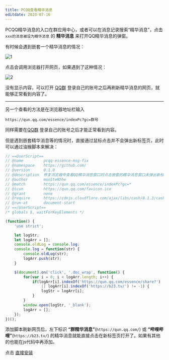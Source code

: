 ```yaml
---
title: PCQQ查看精华消息
editdate: 2023-07-16
---
```


PCQQ精华消息的入口在群应用中心，或者可以在消息记录搜索“精华消息”，点击 `xxx的消息被设为精华消息` 的 **精华消息** 来打开QQ精华消息的弹窗。

有时候会遇到嵌套一个精华消息的情况：

![1](https://cdn.jsdelivr.net/gh/Melody-of-Oblivion/MoOpics@main/images/posts/read-pcqq-essence-msg/1.webp)

点击会调用浏览器打开网页，如果遇到了这种情况：

![2](https://cdn.jsdelivr.net/gh/Melody-of-Oblivion/MoOpics@main/images/posts/read-pcqq-essence-msg/2.webp)

没有显示内容，可以打开 [QQ群](https://qun.qq.com/member.html) 登录自己的账号之后再刷新精华消息的网页，就能够正常看到内容了。

----

另一个查看的方法是在浏览器地址栏输入

```
https://qun.qq.com/essence/indexPc?gc=群号
```

同样需要在[QQ群](https://qun.qq.com/member.html) 登录自己的账号之后才能正常看到内容。

但是遇到嵌套精华消息等的情况时，直接通过鼠标点击并不会弹出新标签页，此时可以通过油猴脚本来解决：

```javascript
// ==UserScript==
// @name         pcqq-essence-msg-fix
// @namespace    https://github.com/
// @version      0.1.0
// @description  修复浏览器中查看QQ精华消息窗口时点击嵌套的精华消息窗口未弹出新标签页的问题。
// @author       monSteRhhe
// @match        https://qun.qq.com/essence/indexPc?gc=*
// @icon         https://qun.qq.com/favicon.ico
// @grant        none
// @require      https://cdnjs.cloudflare.com/ajax/libs/cash/8.1.3/cash.min.js
// @run-at       document-start
// ==/UserScript==
/* globals $, waitForKeyElements */

(function() {
    'use strict';

    let logStr;
    let logArr = [];
    console.oldLog = console.log;
    console.log = function(str) {
        console.oldLog(str);
        logArr.push(str);
    }

    $(document).on('click', '.doc_wrap', function() {
        for(var i = 0; i < logArr.length; i++) {
            if(logArr[i].indexOf('https://qun.qq.com/essence/share?') != -1
                || logArr[i].indexOf('https://b23.tv/') != -1) {
                logStr = logArr[i];
            }
        }
        window.open(logStr, '_blank');
        logArr = [];
    });
})();
```

添加脚本刷新网页后，左下标识 **“群精华消息”**(`https://qun.qq.com/`) 或 **“哔哩哔哩”**(`https://b23.tv/`) 的精华消息就能直接点击在新标签页打开了。如果有其他的也能在js代码中再添加。

点击 [直接安装](https://gist.github.com/monSteRhhe/3e87c159959beda93099158938a671ec/raw/a575fdddf6033998c45a9ab7f8c77314e66ba843/pcqq-essence-msg-fix.user.js)
